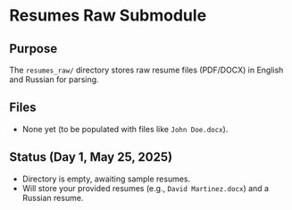 # Resumes Raw Submodule

## Purpose
The `resumes_raw/` directory stores raw resume files (PDF/DOCX) in English and Russian for parsing.

## Files
- None yet (to be populated with files like `John Doe.docx`).

## Status (Day 1, May 25, 2025)
- Directory is empty, awaiting sample resumes.
- Will store your provided resumes (e.g., `David Martinez.docx`) and a Russian resume.